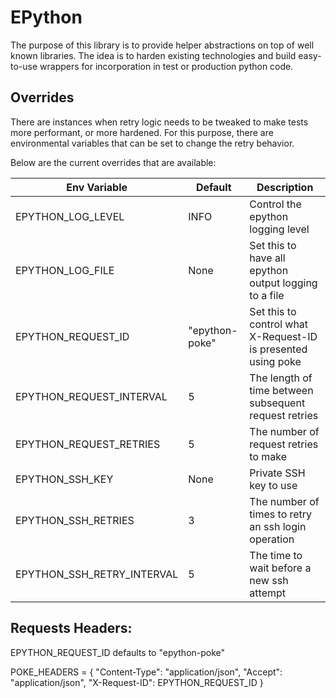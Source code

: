# EPython

The purpose of this library is to provide helper abstractions on top of well known libraries.
The idea is to harden existing technologies and build easy-to-use wrappers for incorporation 
in test or production python code.

## Overrides

There are instances when retry logic needs to be tweaked to make tests more performant, or 
more hardened. For this purpose, there are environmental variables that can be set to change 
the retry behavior. 

Below are the current overrides that are available:

Env Variable | Default | Description
------------ | ------- | -------------
EPYTHON_LOG_LEVEL | INFO | Control the epython logging level
EPYTHON_LOG_FILE | None | Set this to have all epython output logging to a file
EPYTHON_REQUEST_ID | "epython-poke" | Set this to control what X-Request-ID is presented using poke
EPYTHON_REQUEST_INTERVAL | 5 | The length of time between subsequent request retries
EPYTHON_REQUEST_RETRIES | 5 | The number of request retries to make
EPYTHON_SSH_KEY | None | Private SSH key to use
EPYTHON_SSH_RETRIES | 3 | The number of times to retry an ssh login operation
EPYTHON_SSH_RETRY_INTERVAL | 5 | The time to wait before a new ssh attempt

## Requests Headers:

EPYTHON_REQUEST_ID defaults to "epython-poke"

POKE_HEADERS = {
    "Content-Type": "application/json",
    "Accept": "application/json",
    "X-Request-ID": EPYTHON_REQUEST_ID
}
